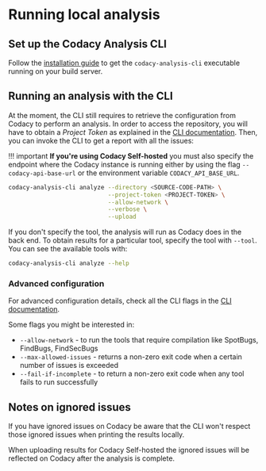 # Running local analysis

## Set up the Codacy Analysis CLI

Follow the [installation guide](https://github.com/codacy/codacy-analysis-cli#install) to get the `codacy-analysis-cli` executable running on your build server.

## Running an analysis with the CLI

At the moment, the CLI still requires to retrieve the configuration from Codacy to perform an analysis. In order to access the repository, you will have to obtain a *Project Token* as explained in the [CLI documentation](https://github.com/codacy/codacy-analysis-cli#project-token). Then, you can invoke the CLI to get a report with all the issues:

!!! important
    **If you're using Codacy Self-hosted** you must also specify the endpoint where the Codacy instance is running either by using the flag `--codacy-api-base-url` or the environment variable `CODACY_API_BASE_URL`.

```bash
codacy-analysis-cli analyze --directory <SOURCE-CODE-PATH> \
                            --project-token <PROJECT-TOKEN> \
                            --allow-network \
                            --verbose \
                            --upload
```

If you don't specify the tool, the analysis will run as Codacy does in the back end. To obtain results for a particular tool, specify the tool with `--tool`. You can see the available tools with:

```bash
codacy-analysis-cli analyze --help
```

### Advanced configuration

For advanced configuration details, check all the CLI flags in the [CLI documentation](https://github.com/codacy/codacy-analysis-cli#commands-and-configuration).

Some flags you might be interested in:

-   `--allow-network` - to run the tools that require compilation like SpotBugs, FindBugs, FindSecBugs
-   `--max-allowed-issues` - returns a non-zero exit code when a certain number of issues is exceeded
-   `--fail-if-incomplete` - to return a non-zero exit code when any tool fails to run successfully

## Notes on ignored issues

If you have ignored issues on Codacy be aware that the CLI won't respect those ignored issues when printing the results locally.

When uploading results for Codacy Self-hosted the ignored issues will be reflected on Codacy after the analysis is complete.
